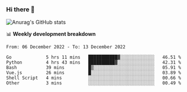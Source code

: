 ### Hi there 👋
![Anurag's GitHub stats](https://github-readme-stats.vercel.app/api?username=jami1024&show_icons=true&theme=radical)

📊 **Weekly development breakdown**
<!--START_SECTION:waka-->

```text
From: 06 December 2022 - To: 13 December 2022

Go             5 hrs 11 mins   ███████████▓░░░░░░░░░░░░░   46.51 %
Python         4 hrs 43 mins   ██████████▓░░░░░░░░░░░░░░   42.31 %
Bash           39 mins         █▒░░░░░░░░░░░░░░░░░░░░░░░   05.91 %
Vue.js         26 mins         █░░░░░░░░░░░░░░░░░░░░░░░░   03.89 %
Shell Script   4 mins          ░░░░░░░░░░░░░░░░░░░░░░░░░   00.66 %
Other          3 mins          ░░░░░░░░░░░░░░░░░░░░░░░░░   00.49 %
```

<!--END_SECTION:waka-->
<!--
**jami1024/jami1024** is a ✨ _special_ ✨ repository because its `README.md` (this file) appears on your GitHub profile.

Here are some ideas to get you started:

- 🔭 I’m currently working on ...
- 🌱 I’m currently learning ...
- 👯 I’m looking to collaborate on ...
- 🤔 I’m looking for help with ...
- 💬 Ask me about ...
- 📫 How to reach me: ...
- 😄 Pronouns: ...
- ⚡ Fun fact: ...
-->
